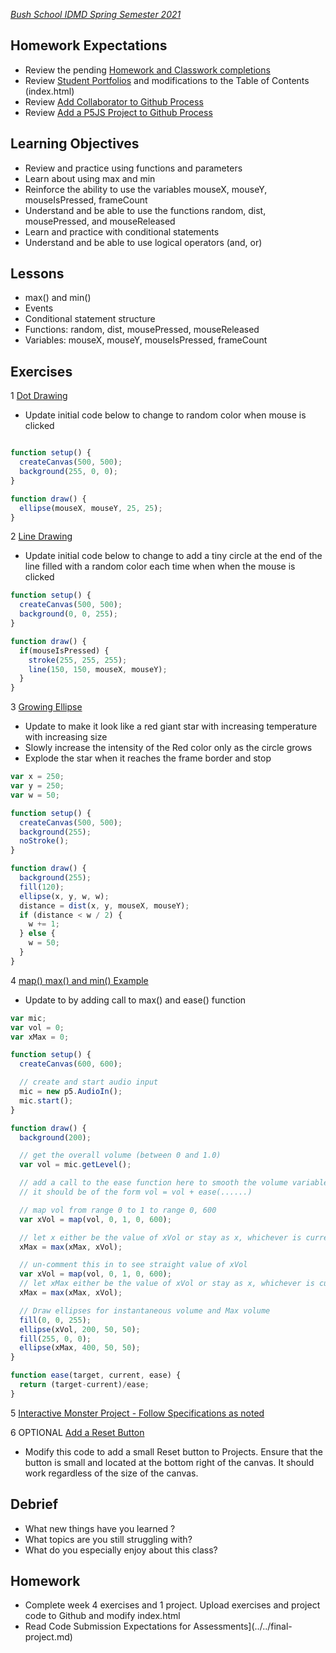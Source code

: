 [_Bush School IDMD Spring Semester 2021_](https://chandrunarayan.github.io/idmd/)

## Homework Expectations

* Review the pending [Homework and Classwork completions](https://bush.myschoolapp.com/app/faculty#academicclass/110760511/0/bulletinboard)
* Review [Student Portfolios](../../student-work.md) and modifications to the Table of Contents (index.html)
* Review [Add Collaborator to Github Process](../week1/repository_collaborator.md)
* Review [Add a P5JS Project to Github Process](../week1/add_p5js_project_to_index.md)

## Learning Objectives

* Review and practice using functions and parameters
* Learn about using max and min
* Reinforce the ability to use the variables mouseX, mouseY, mouseIsPressed, frameCount
* Understand and be able to use the functions random, dist, mousePressed, and mouseReleased
* Learn and practice with conditional statements
* Understand and be able to use logical operators (and, or)

## Lessons

* max() and min()
* Events
* Conditional statement structure
* Functions: random, dist, mousePressed, mouseReleased
* Variables: mouseX, mouseY, mouseIsPressed, frameCount

## Exercises

1 [Dot Drawing](code/drawing_with_ellipses)

* Update initial code below to change to random color when mouse is clicked

```javascript

function setup() {
  createCanvas(500, 500);
  background(255, 0, 0);
}

function draw() {
  ellipse(mouseX, mouseY, 25, 25);
}
```

2 [Line Drawing](code/line_drawing_f) 

* Update initial code below to change to add a tiny circle at the end of the line filled with a random color each time when when the mouse is clicked

```javascript
function setup() {
  createCanvas(500, 500);
  background(0, 0, 255);
}

function draw() {
  if(mouseIsPressed) {
    stroke(255, 255, 255);
    line(150, 150, mouseX, mouseY);
  }
}
```

3 [Growing Ellipse](code/growing_circle_f)

* Update to make it look like a red giant star with increasing temperature with increasing size
* Slowly increase the intensity of the Red color only as the circle grows
* Explode the star when it reaches the frame border and stop

```javascript
var x = 250;
var y = 250;
var w = 50;

function setup() {
  createCanvas(500, 500);
  background(255);
  noStroke();
}

function draw() {
  background(255);
  fill(120);
  ellipse(x, y, w, w);
  distance = dist(x, y, mouseX, mouseY);
  if (distance < w / 2) {
    w += 1; 
  } else {
    w = 50;  
  }
}
```

4 [map() max() and min() Example](code/max_example_ease)

* Update to by adding call to max() and ease() function	

```javascript
var mic;
var vol = 0;
var xMax = 0;

function setup() {
  createCanvas(600, 600);

  // create and start audio input
  mic = new p5.AudioIn();
  mic.start();
}

function draw() {
  background(200);

  // get the overall volume (between 0 and 1.0)
  var vol = mic.getLevel();

  // add a call to the ease function here to smooth the volume variable
  // it should be of the form vol = vol + ease(......)

  // map vol from range 0 to 1 to range 0, 600
  var xVol = map(vol, 0, 1, 0, 600);

  // let x either be the value of xVol or stay as x, whichever is currently greater
  xMax = max(xMax, xVol); 

  // un-comment this in to see straight value of xVol
  var xVol = map(vol, 0, 1, 0, 600);
  // let xMax either be the value of xVol or stay as x, whichever is currently greater
  xMax = max(xMax, xVol); 

  // Draw ellipses for instantaneous volume and Max volume
  fill(0, 0, 255);
  ellipse(xVol, 200, 50, 50);
  fill(255, 0, 0);
  ellipse(xMax, 400, 50, 50);
}

function ease(target, current, ease) {
  return (target-current)/ease;
}


```
    

5 [Interactive Monster Project - Follow Specifications as noted](homework/interactive-monster.md)

6 OPTIONAL [Add a Reset Button](code/rect_hover) 

* Modify this code to add a small Reset button to Projects. Ensure that the button is small and located at the bottom right of the canvas. It should work regardless of the size of the canvas.

## Debrief

* What new things have you learned ?
* What topics are you still struggling with?
* What do you especially enjoy about this class?

## Homework
* Complete week 4 exercises and 1 project. Upload exercises and project code to Github and modify index.html
* Read Code Submission Expectations for Assessments](../../final-project.md)

